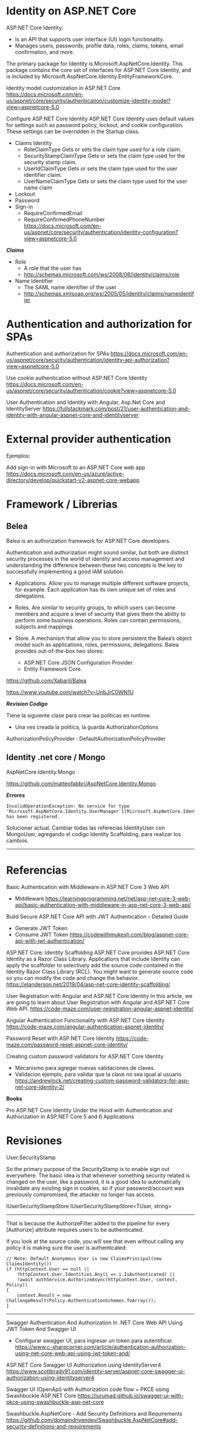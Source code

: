

# Identity on ASP.NET Core

ASP.NET Core Identity:

-    Is an API that supports user interface (UI) login functionality.
-    Manages users, passwords, profile data, roles, claims, tokens, email confirmation, and more.


The primary package for Identity is Microsoft.AspNetCore.Identity. This package contains the core set of interfaces for ASP.NET Core Identity, and is included by Microsoft.AspNetCore.Identity.EntityFrameworkCore.


Identity model customization in ASP.NET Core
https://docs.microsoft.com/en-us/aspnet/core/security/authentication/customize-identity-model?view=aspnetcore-5.0


Configure ASP.NET Core Identity
ASP.NET Core Identity uses default values for settings such as password policy, lockout, and cookie configuration. These settings can be overridden in the Startup class.
- Claims Identity
  - RoleClaimType 	Gets or sets the claim type used for a role claim.	
  - SecurityStampClaimType 	Gets or sets the claim type used for the security stamp claim.
  - UserIdClaimType 	Gets or sets the claim type used for the user identifier claim.
  - UserNameClaimType 	Gets or sets the claim type used for the user name claim
- Lockout  
- Password
- Sign-in
  - RequireConfirmedEmail 
  - RequireConfirmedPhoneNumber  
https://docs.microsoft.com/en-us/aspnet/core/security/authentication/identity-configuration?view=aspnetcore-5.0


***Claims***
- Role 	
  - A role that the user has 	
  - http://schemas.microsoft.com/ws/2008/06/identity/claims/role
- Name Identifier 	 
  - The SAML name identifier of the user 	
  - http://schemas.xmlsoap.org/ws/2005/05/identity/claims/nameidentifier



# Authentication and authorization for SPAs

Authentication and authorization for SPAs
https://docs.microsoft.com/en-us/aspnet/core/security/authentication/identity-api-authorization?view=aspnetcore-5.0


Use cookie authentication without ASP.NET Core Identity
https://docs.microsoft.com/en-us/aspnet/core/security/authentication/cookie?view=aspnetcore-5.0


User Authentication and Identity with Angular, Asp.Net Core and IdentityServer
https://fullstackmark.com/post/21/user-authentication-and-identity-with-angular-aspnet-core-and-identityserver


# External provider authentication 



Ejemplos:

Add sign-in with Microsoft to an ASP.NET Core web app
https://docs.microsoft.com/en-us/azure/active-directory/develop/quickstart-v2-aspnet-core-webapp

 

# Framework / Librerias

## Belea

Balea is an authorization framework for ASP.NET Core developers. 
 
Authentication and authorization might sound similar, but both are distinct security processes in the world of identity and access management and understanding the difference between these two concepts is the key to successfully implementing a good IAM solution.

- Applications. Allow you to manage multiple different software projects, for example. Each application has its own unique set of roles and delegations.
- Roles. Are similar to security groups, to which users can become members and acquire a level of security that gives them the ability to perform some business operations. Roles can contain permissions, subjects and mappings

- Store. A mechanism that allow you to store persistent the Balea’s object model such as applications, roles, permissions, delegations. Balea provides out-of-the-box two stores:
  - ASP.NET Core JSON Configuration Provider.
  - Entity Framework Core.


https://github.com/Xabaril/Balea

https://www.youtube.com/watch?v=UnbJrC0WN1U


***Revision Codigo***

Tiene la siguiente clase para crear las politicas en runtime.
- Una ves creada la politica, la guarda AuthorizationOptions

AuthorizationPolicyProvider : DefaultAuthorizationPolicyProvider



## Identity .net core / Mongo

AspNetCore.Identity.Mongo

https://github.com/matteofabbri/AspNetCore.Identity.Mongo

***Errores***
```
InvalidOperationException: No service for type 'Microsoft.AspNetCore.Identity.UserManager`1[Microsoft.AspNetCore.Identity.IdentityUser]' has been registered.
```

Solucionar actual. Cambiar todas las referecias IdentityUser con MongoUser, agregando el codigo Identity Scaffolding, para realizar los cambios.


------------------------------------

# Referencias

Basic Authentication with Middleware in ASP.NET Core 3 Web API
- Middleware
https://learningprogramming.net/net/asp-net-core-3-web-api/basic-authentication-with-middleware-in-asp-net-core-3-web-api/



Build Secure ASP.NET Core API with JWT Authentication – Detailed Guide
- Generate JWT Token
- Consume JWT Token
https://codewithmukesh.com/blog/aspnet-core-api-with-jwt-authentication/

ASP.NET Core: Identity Scaffolding
ASP.NET Core provides ASP.NET Core Identity as a Razor Class Library. Applications that include Identity can apply the scaffolder to selectively add the source code contained in the Identity Razor Class Library (RCL). You might want to generate source code so you can modify the code and change the behavior.
https://elanderson.net/2019/04/asp-net-core-identity-scaffolding/

User Registration with Angular and ASP.NET Core Identity
In this article, we are going to learn about User Registration with Angular and ASP.NET Core Web API. 
https://code-maze.com/user-registration-angular-aspnet-identity/

Angular Authentication Functionality with ASP.NET Core Identity
https://code-maze.com/angular-authentication-aspnet-identity/

Password Reset with ASP.NET Core Identity
https://code-maze.com/password-reset-aspnet-core-identity/

Creating custom password validators for ASP.NET Core Identity 
- Mecanismo para agregar nuevas validaciones de claves.
- Validacion ejemplo, para validar que la clave no sea igual al usuario 
https://andrewlock.net/creating-custom-password-validators-for-asp-net-core-identity-2/



**Books**

Pro ASP.NET Core Identity
Under the Hood with Authentication and Authorization in ASP.NET Core 5 and 6 Applications


# Revisiones


User.SecurityStamp

 So the primary purpose of the SecurityStamp is to enable sign out everywhere. The basic idea is that whenever something security related is changed on the user, like a password, it is a good idea to automatically invalidate any existing sign in cookies, so if your password/account was previously compromised, the attacker no longer has access.
 
 
IUserSecurityStampStore<IdentityUser>
IUserSecurityStampStore<TUser, string>
 
------------------------- 

That is because the AuthorizeFilter added to the pipeline for every [Authorize] attribute requires users to be authenticated.

If you look at the source code, you will see that even without calling any policy it is making sure the user is authenticated:

```
// Note: Default Anonymous User is new ClaimsPrincipal(new ClaimsIdentity())
if (httpContext.User == null ||
    !httpContext.User.Identities.Any(i => i.IsAuthenticated) ||
    !await authService.AuthorizeAsync(httpContext.User, context, Policy))
{
    context.Result = new ChallengeResult(Policy.AuthenticationSchemes.ToArray());
}
```

-----------------------

Swagger 
Authentication And Authorization In .NET Core Web API Using JWT Token And Swagger UI
- Configurar swagger UI, para ingresar un token para autentificar.
https://www.c-sharpcorner.com/article/authentication-authorization-using-net-core-web-api-using-jwt-token-and/


ASP.NET Core Swagger UI Authorization using IdentityServer4
https://www.scottbrady91.com/identity-server/aspnet-core-swagger-ui-authorization-using-identityserver4

Swagger UI (OpenApi) with Authorization code flow + PKCE using Swashbuckle ASP.NET Core
https://lurumad.github.io/swagger-ui-with-pkce-using-swashbuckle-asp-net-core

Swashbuckle.AspNetCore - Add Security Definitions and Requirements
https://github.com/domaindrivendev/Swashbuckle.AspNetCore#add-security-definitions-and-requirements
